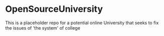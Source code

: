 # OpenSourceUniversity
This is a placeholder repo for a potential online University that seeks to fix the issues of 'the system' of college
